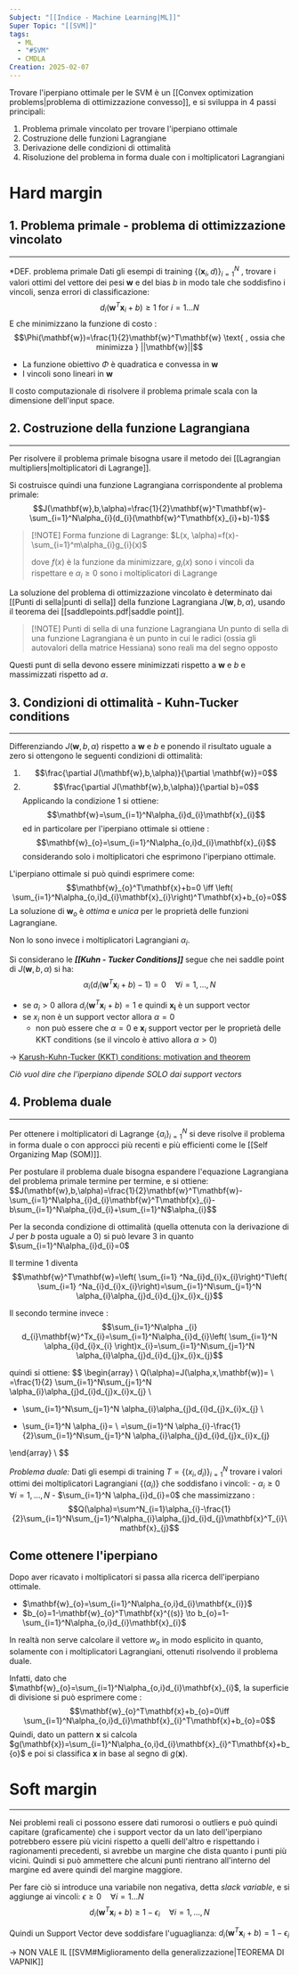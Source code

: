 ```yaml
---
Subject: "[[Indice - Machine Learning|ML]]"
Super Topic: "[[SVM]]"
tags:
  - ML
  - "#SVM"
  - CMDLA
Creation: 2025-02-07
---
```

Trovare l'iperpiano ottimale per le SVM è un [[Convex optimization problems|problema di ottimizzazione convesso]], e si sviluppa in 4 passi principali:
1. Problema primale vincolato per trovare l'iperpiano ottimale 
2. Costruzione delle funzioni Lagrangiane
3. Derivazione delle condizioni di ottimalità
4. Risoluzione del problema in forma duale con i moltiplicatori Lagrangiani


# Hard margin
## 1. Problema primale - problema di ottimizzazione vincolato
---

*DEF. problema primale
	Dati gli esempi di training $\{(\mathbf{x}_{i},d_{})\}^N_{i=1}$ , trovare i valori ottimi del vettore dei pesi $\mathbf{w}$ e del bias $b$ in modo tale che soddisfino i vincoli, senza errori di classificazione:
	$$d_{i}(\mathbf{w}^T\mathbf{x}_{i}+b)\geq 1 \text{  for } i =1\dots N$$
	E che minimizzano la funzione di costo :$$\Phi(\mathbf{w})=\frac{1}{2}\mathbf{w}^T\mathbf{w} \text{ , ossia che minimizza } ||\mathbf{w}||$$

- La funzione obiettivo $\Phi$ è quadratica e convessa in $\mathbf{w}$
- I vincoli sono lineari in  $\mathbf{w}$

Il costo computazionale di risolvere il problema primale scala con la dimensione dell'input space.


## 2. Costruzione della funzione Lagrangiana
---

Per risolvere il problema primale bisogna usare il metodo dei [[Lagrangian multipliers|moltiplicatori di Lagrange]].

Si costruisce quindi una funzione Lagrangiana corrispondente al problema primale:
$$J(\mathbf{w},b,\alpha)=\frac{1}{2}\mathbf{w}^T\mathbf{w}-\sum_{i=1}^N\alpha_{i}(d_{i}(\mathbf{w}^T\mathbf{x}_{i}+b)-1)$$

> [!NOTE] Forma funzione di Lagrange:
> $L(x, \alpha)=f(x)-\sum_{i=1}^m\alpha_{i}g_{i}(x)$
> 
> dove $f(x)$ è la funzione da minimizzare, $g_{i}(x)$ sono i vincoli da rispettare e $\alpha_{i}\geq 0$ sono i moltiplicatori di Lagrange 

La soluzione del problema di ottimizzazione vincolato è determinato dai [[Punti di sella|punti di sella]] della funzione Lagrangiana $J(\mathbf{w},b,\alpha)$, usando il teorema dei [[saddlepoints.pdf|saddle point]].


> [!NOTE] Punti di sella di una funzione Lagrangiana
> Un punto di sella di una funzione Lagrangiana è un punto in cui le radici  (ossia gli autovalori della matrice Hessiana) sono reali ma del segno opposto

Questi punt di sella devono essere minimizzati rispetto a $\mathbf{w}$ e $b$ e massimizzati rispetto ad $\alpha$.

## 3. Condizioni di ottimalità - Kuhn-Tucker conditions
---

Differenziando $J(\mathbf{w},b, \alpha )$ rispetto a $\mathbf{w}$ e $b$ e ponendo il risultato uguale a zero si ottengono le seguenti condizioni di ottimalità:

1. $$\frac{\partial J(\mathbf{w},b,\alpha)}{\partial \mathbf{w}}=0$$
2. $$\frac{\partial J(\mathbf{w},b,\alpha)}{\partial b}=0$$
Applicando la condizione 1 si ottiene:$$\mathbf{w}=\sum_{i=1}^N\alpha_{i}d_{i}\mathbf{x}_{i}$$ ed in particolare per l'iperpiano ottimale si ottiene :$$\mathbf{w}_{o}=\sum_{i=1}^N\alpha_{o,i}d_{i}\mathbf{x}_{i}$$ considerando solo i moltiplicatori che esprimono l'iperpiano ottimale.

L'iperpiano ottimale si può quindi esprimere come:$$\mathbf{w}_{o}^T\mathbf{x}+b=0 \iff \left( \sum_{i=1}^N\alpha_{o,i}d_{i}\mathbf{x}_{i}\right)^T\mathbf{x}+b_{o}=0$$
La soluzione di $\mathbf{w}_{o}$ è *ottima* e *unica* per le proprietà delle funzioni Lagrangiane.

Non lo sono invece i moltiplicatori Lagrangiani $\alpha_{i}$.

Si considerano le ***[[Kuhn - Tucker Conditions]]*** segue che nei saddle point di $J(\mathbf{w},b,\alpha)$ si ha:$$\alpha_{i}(d_{i}(\mathbf{w}^T\mathbf{x}_{i}+b)-1)=0 \quad \forall i=1,\dots,N$$
- se $a_{i}>0$ allora $d_{i}(\mathbf{w}^T\mathbf{x}_{i}+b)=1$ e quindi $\mathbf{x_{i}}$ è un support vector
- se $x_{i}$ non è un support vector allora $\alpha=0$
	- non può essere che $\alpha=0$ e $\mathbf{x}_{i}$ support vector per le proprietà delle KKT conditions (se il vincolo è attivo allora $\alpha>0$)

-> [Karush-Kuhn-Tucker (KKT) conditions: motivation and theorem](https://youtu.be/K3L7UYnZuZ4?si=QfOg6Mw4mZbKIIir)

*Ciò vuol dire che l'iperpiano dipende SOLO dai support vectors*


## 4. Problema duale
---
Per ottenere i moltiplicatori di Lagrange $\{a_{i} \}_{i=1}^N$ si deve risolve il problema in forma duale o con approcci più recenti e più efficienti come le [[Self Organizing Map (SOM)]].

Per postulare il problema duale bisogna espandere l'equazione Lagrangiana del problema primale termine per termine, e si ottiene:
$$J(\mathbf{w},b,\alpha)=\frac{1}{2}\mathbf{w}^T\mathbf{w}-\sum_{i=1}^N\alpha_{i}d_{i}\mathbf{w}^T\mathbf{x}_{i}-b\sum_{i=1}^N\alpha_{i}d_{i}+\sum_{i=1}^N$\alpha_{i}$$

Per la seconda condizione di ottimalità (quella ottenuta con la derivazione di $J$ per $b$ posta uguale a 0) si può  levare 3 in quanto $\sum_{i=1}^N\alpha_{i}d_{i}=0$

Il termine 1 diventa
$$\mathbf{w}^T\mathbf{w}=\left( \sum_{i=1} ^Na_{i}d_{i}x_{i}\right)^T\left( \sum_{i=1} ^Na_{i}d_{i}x_{i}\right)=\sum_{i=1}^N\sum_{j=1}^N \alpha_{i}\alpha_{j}d_{i}d_{j}x_{i}x_{j}$$

Il secondo termine invece :
$$\sum_{i=1}^N\alpha _{i} d_{i}\mathbf{w}^Tx_{i}=\sum_{i=1}^N\alpha_{i}d_{i}\left( \sum_{i=1}^N \alpha_{i}d_{i}x_{i} \right)x_{i}=\sum_{i=1}^N\sum_{j=1}^N \alpha_{i}\alpha_{j}d_{i}d_{j}x_{i}x_{j}$$

quindi si ottiene:
$$
\begin{array} \\
Q(\alpha)=J(\alpha,x,\mathbf{w})= \\
=\frac{1}{2} \sum_{i=1}^N\sum_{j=1}^N \alpha_{i}\alpha_{j}d_{i}d_{j}x_{i}x_{j}  \\
- \sum_{i=1}^N\sum_{j=1}^N \alpha_{i}\alpha_{j}d_{i}d_{j}x_{i}x_{j} \\
+ \sum_{i=1}^N \alpha_{i}= \\
=\sum_{i=1}^N \alpha_{i}-\frac{1}{2}\sum_{i=1}^N\sum_{j=1}^N \alpha_{i}\alpha_{j}d_{i}d_{j}x_{i}x_{j}

\end{array} \\
$$

*Problema duale:*
	Dati gli esempi di training $T=\{(x_{i},d_{i})\}^N_{i=1}$ trovare i valori ottimi dei moltiplicatori Lagrangiani $\{(\alpha_{i})\}$
	che soddisfano i vincoli:
	-  $\alpha_{i}\geq 0 \quad \forall i=1,\dots,N$
	- $\sum_{i=1}^N \alpha_{i}d_{i}=0$
	che massimizzano :$$Q(\alpha)=\sum^N_{i=1}\alpha_{i}-\frac{1}{2}\sum_{i=1}^N\sum_{j=1}^N\alpha_{i}\alpha_{j}d_{i}d_{j}\mathbf{x}^T_{i}\mathbf{x}_{j}$$


## Come ottenere l'iperpiano

Dopo aver ricavato i moltiplicatori si passa alla ricerca dell'iperpiano ottimale.
- $\mathbf{w}_{o}=\sum_{i=1}^N\alpha_{o,i}d_{i}\mathbf{x_{i}}$
- $b_{o}=1-\mathbf{w}_{o}^T\mathbf{x}^{(s)} \to b_{o}=1-\sum_{i=1}^N\alpha_{o,i}d_{i}\mathbf{x}_{i}$

In realtà non serve calcolare il vettore $w_{o}$ in modo esplicito in quanto, solamente con i moltiplicatori Lagrangiani, ottenuti risolvendo il problema duale.

Infatti, dato che $\mathbf{w}_{o}=\sum_{i=1}^N\alpha_{o,i}d_{i}\mathbf{x}_{i}$, la superficie di divisione si può esprimere come : $$\mathbf{w}_{o}^T\mathbf{x}+b_{o}=0\iff \sum_{i=1}^N\alpha_{o,i}d_{i}\mathbf{x}_{i}^T\mathbf{x}+b_{o}=0$$
Quindi, dato un pattern $\mathbf{x}$ si calcola $g(\mathbf{x})=\sum_{i=1}^N\alpha_{o,i}d_{i}\mathbf{x}_{i}^T\mathbf{x}+b_{o}$ e poi si classifica $\mathbf{x}$ in base al segno di $g(\mathbf{x})$.

# Soft margin
---
Nei problemi reali ci possono essere dati rumorosi o outliers e può quindi capitare (graficamente) che i support vector da un lato dell'iperpiano potrebbero essere più vicini rispetto a quelli dell'altro e rispettando i ragionamenti precedenti, si avrebbe un margine che dista quanto i punti più vicini.
Quindi si può ammettere che alcuni punti rientrano all'interno del margine ed avere quindi del margine maggiore.

Per fare ciò si introduce una variabile non negativa, detta *slack variable*, e si aggiunge ai vincoli:
$\epsilon \geq 0 \quad \forall i=1\dots N$
$$d_{i}(\mathbf{w}^T\mathbf{x}_{i}+b)\geq 1-\epsilon_{i} \quad \forall i=1,\dots,N$$

Quindi un Support Vector deve soddisfare l'uguaglianza: $d_{i}(\mathbf{w}^T\mathbf{x}_{i}+b)=1-\epsilon_{i}$

-> NON VALE IL [[SVM#Miglioramento della generalizzazione|TEOREMA DI VAPNIK]]

